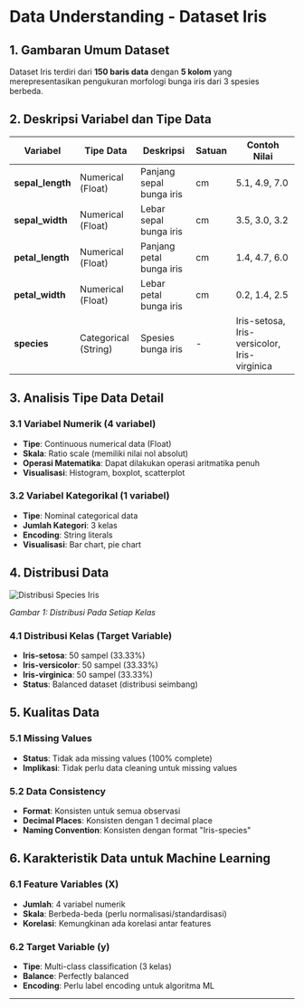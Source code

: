 # Data Understanding - Dataset Iris

## 1. Gambaran Umum Dataset

Dataset Iris terdiri dari **150 baris data** dengan **5 kolom** yang merepresentasikan pengukuran morfologi bunga iris dari 3 spesies berbeda.

## 2. Deskripsi Variabel dan Tipe Data

| Variabel | Tipe Data | Deskripsi | Satuan | Contoh Nilai |
|----------|-----------|-----------|--------|--------------|
| **sepal_length** | Numerical (Float) | Panjang sepal bunga iris | cm | 5.1, 4.9, 7.0 |
| **sepal_width** | Numerical (Float) | Lebar sepal bunga iris | cm | 3.5, 3.0, 3.2 |
| **petal_length** | Numerical (Float) | Panjang petal bunga iris | cm | 1.4, 4.7, 6.0 |
| **petal_width** | Numerical (Float) | Lebar petal bunga iris | cm | 0.2, 1.4, 2.5 |
| **species** | Categorical (String) | Spesies bunga iris | - | Iris-setosa, Iris-versicolor, Iris-virginica |

## 3. Analisis Tipe Data Detail

### 3.1 Variabel Numerik (4 variabel)
- **Tipe**: Continuous numerical data (Float)
- **Skala**: Ratio scale (memiliki nilai nol absolut)
- **Operasi Matematika**: Dapat dilakukan operasi aritmatika penuh
- **Visualisasi**: Histogram, boxplot, scatterplot

### 3.2 Variabel Kategorikal (1 variabel)
- **Tipe**: Nominal categorical data
- **Jumlah Kategori**: 3 kelas
- **Encoding**: String literals
- **Visualisasi**: Bar chart, pie chart

## 4. Distribusi Data

![Distribusi Species Iris](images/species_distribusi.png)

*Gambar 1: Distribusi Pada Setiap Kelas*

### 4.1 Distribusi Kelas (Target Variable)
- **Iris-setosa**: 50 sampel (33.33%)
- **Iris-versicolor**: 50 sampel (33.33%)
- **Iris-virginica**: 50 sampel (33.33%)
- **Status**: Balanced dataset (distribusi seimbang)

## 5. Kualitas Data

### 5.1 Missing Values
- **Status**: Tidak ada missing values (100% complete)
- **Implikasi**: Tidak perlu data cleaning untuk missing values

### 5.2 Data Consistency
- **Format**: Konsisten untuk semua observasi
- **Decimal Places**: Konsisten dengan 1 decimal place
- **Naming Convention**: Konsisten dengan format "Iris-species"

## 6. Karakteristik Data untuk Machine Learning

### 6.1 Feature Variables (X)
- **Jumlah**: 4 variabel numerik
- **Skala**: Berbeda-beda (perlu normalisasi/standardisasi)
- **Korelasi**: Kemungkinan ada korelasi antar features

### 6.2 Target Variable (y)
- **Tipe**: Multi-class classification (3 kelas)
- **Balance**: Perfectly balanced
- **Encoding**: Perlu label encoding untuk algoritma ML

---
